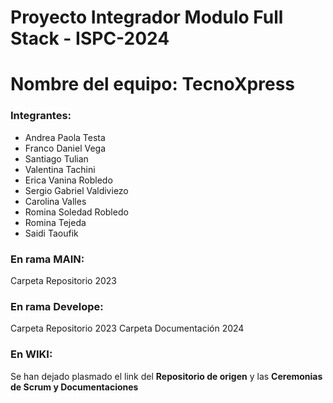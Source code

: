 
# Proyecto Integrador Modulo Full Stack - ISPC-2024
# Nombre del equipo: TecnoXpress

### Integrantes:
* Andrea Paola Testa 
* Franco Daniel Vega
* Santiago Tulian 
* Valentina Tachini
* Erica Vanina Robledo 
* Sergio Gabriel Valdiviezo
* Carolina Valles
* Romina Soledad Robledo
* Romina Tejeda
* Saidi Taoufik

### En rama MAIN:
Carpeta Repositorio 2023 
### En rama Develope:
Carpeta Repositorio 2023 
Carpeta Documentación 2024

### En WIKI:
Se han dejado plasmado el link del **Repositorio de origen** y  las **Ceremonias de Scrum y Documentaciones**

